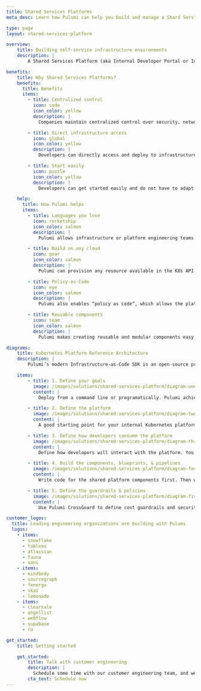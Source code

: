 ```yaml
---
title: Shared Services Platforms
meta_desc: Learn how Pulumi can help you build and manage a Shard Services Platform that allows application developers to self-service their infrastructure environments.

type: page
layout: shared-services-platform

overview:
    title: Building self-service infrastructure environments
    description: |
        A Shared Services Platform (aka Internal Developer Portal or Infrastructure Platform) is an internal company service that allows application developers to self-service infrastructure environments. SSPs are an extremely common amongst companies that have reached a certain size where they want to share common infrastructure and automate the provisioning of infrastructure for the development teams. Kubernetes (K8s) is becoming the de facto control plane for modern clouds, and it is frequently employed to power these internal platforms. The goal of a SSP is to increase developer velocity while maintaining centralized control over security, networking, compliance, and costs. Pulumi makes it easy to model and provision the SSP control plane as well as automate the provisioning of the data plane stacks.

benefits:
    title: Why Shared Services Platforms?
    benefits:
      title: Benefits
      items:
        - title: Centralized control
          icon: code
          icon_color: yellow
          description: |
            Companies maintain centralized control over security, networking, compliance, and costs.

        - title: Direct infrastructure access
          icon: global
          icon_color: yellow
          description: |
            Developers can directly access and deploy to infrastructure (e.g., K8s clusters or cloud resources) without contacting operations/cluster managers

        - title: Start easily
          icon: puzzle
          icon_color: yellow
          description: |
            Developers can get started easily and do not have to adapt their workflows

    help:
      title: How Pulumi helps
      items:
        - title: Languages you love
          icon: rocketship
          icon_color: salmon
          description: |
            Pulumi allows infrastructure or platform engineering teams to use the programming languages they already use for modeling their infrastructure. They can take advantage of all the existing testing tools, IDE plugins that are standard to their programming languages.

        - title: Build on any cloud
          icon: gear
          icon_color: salmon
          description: |
            Pulumi can provision any resource available in the K8s API. Pulumi supports all new resources and features in the K8s API on the same day as the release. Pulumi allows K8s users novel forms of cluster management and app workload deployments.

        - title: Policy-as-Code
          icon: eye
          icon_color: salmon
          description: |
            Pulumi also enables “policy as code”, which allows the platform team to enforce cost, security, and best practices across all infrastructure

        - title: Reusable components
          icon: team
          icon_color: salmon
          description: |
            Pulumi makes creating reusable and modular components easy which allows repeatable infrastructure building blocks to be templatized and easily reused.

diagrams:
    title: Kubernetes Platform Reference Architecture
    description: |
        Pulumi’s modern Infrastructure-as-Code SDK is an open-source project that’s supported by an active and enthusiastic community. We welcome feedback and contributions from anyone.

    items:
        - title: 1. Define your goals
          image: /images/solutions/shared-services-platform/diagram-one.svg
          content: |
            Deploy from a command line or programatically. Pulumi achieves your infrastructure’s desired state by creating, updating, or deleting cloud resources.

        - title: 2. Define the platform
          image: /images/solutions/shared-services-platform/diagram-two.svg
          content: |
            A good starting point for your internal Kubernetes platform is to use just a single environment that reflects the environment of your production system best. You want to first define the common infrastructure components/resources that will be shared across the platform and by all the developers (end users). Then you want to define the infrastructure components/resources that are configured and managed by the developer. Finally define the boundary between the platform space and end user space, which is how the developer will access the shared resources (e.g., via StackReference).

        - title: 3. Define how developers consume the platform
          image: /images/solutions/shared-services-platform/diagram-three.svg
          content: |
            Define how developers will interact with the platform. You may want to give them a self-service portal where they can pick and choose their infrastructure, a GitOps workflow, or developers just interact with a CI/CD pipeline directly.

        - title: 4. Build the components, blueprints, & pipelines
          image: /images/solutions/shared-services-platform/diagram-four.svg
          content: |
            Write code for the shared platform components first. Then write code for the application components that can be selected and used by developers. These application components will have the logic to retrieve credentials or how to connect to the shared resources in the platform.

        - title: 5. Define the guardrails & policies
          image: /images/solutions/shared-services-platform/diagram-five.svg
          content: |
            Use Pulumi CrossGuard to define cost guardrails and security policies. CrossGuard can also be used to enforce general best practices (e.g., closing ports) or best practices specific to your business (e.g., regional locality requirements).

customer_logos:
  title: Leading engineering organizations are building with Pulumi
  logos:
    - items:
      - snowflake
      - tableau
      - atlassian
      - fauna
      - sans
    - items:
      - mindbody
      - sourcegraph
      - fenergo
      - skai
      - lemonade
    - items:
      - clearsale
      - angellist
      - webflow
      - supabase
      - ro

get_started:
    title: Getting started

    get_started:
        title: Talk with customer engineering
        description: |
          Schedule some time with our customer engineering team, and we will help you plan and build your shared services platform.
        cta_text: Schedule now
---
```

